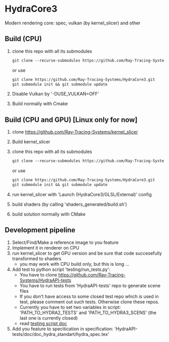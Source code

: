 # HydraCore3
Modern rendering core: spec, vulkan (by kernel_slicer) and other

## Build (CPU)
1) clone this repo with all its submodules
   
   ```markdown 
   git clone --recurse-submodules https://github.com/Ray-Tracing-Systems/HydraCore3.git
   ```

   or use

   ```markdown
   git clone https://github.com/Ray-Tracing-Systems/HydraCore3.git
   git submodule init && git submodule update
   ```

2) Disable Vulkan by '-DUSE_VULKAN=OFF'
3) Build normally with Cmake 

## Build (CPU and GPU) [Linux only for now]
1) clone https://github.com/Ray-Tracing-Systems/kernel_slicer
2) Build kernel_slicer
3) clone this repo with all its submodules

   ```markdown
   git clone --recurse-submodules https://github.com/Ray-Tracing-Systems/HydraCore3.git
   ```

   or use

   ```markdown
   git clone https://github.com/Ray-Tracing-Systems/HydraCore3.git
   git submodule init && git submodule update
   ```

4) run kernel_slicer with 'Launch (HydraCore3/GLSL/External)' config
5) build shaders (by calling 'shaders_generated/build.sh')
6) build solution normally with CMake

## Development pipeline
1) Select/Find/Make a reference image to you feature
2) Implement it in renderer on CPU
3) run kernel_slicer to get GPU version and be sure that code succesefully transformed to shaders
   * you may work with CPU build only, but this is long ...  
4) Add test to python script 'testing/run_tests.py':
   * You have to clone https://github.com/Ray-Tracing-Systems/HydraAPI-tests
   * You have to run tests from 'HydraAPI-tests' repo to generate scene files
   * If you don't have access to some closed test repo which is used in test, please comment out such tests. Otherwise clone these repos.
   * Currently you have to set two variables in script: 'PATH_TO_HYDRA2_TESTS' and 'PATH_TO_HYDRA3_SCENS' (the last one is currently closed)
   * read [testing script doc](testing/testing_doc.md)
5) Add you feature to specitication in specification: 'HydraAPI-tests/doc/doc_hydra_standart/hydra_spec.tex' 

